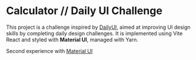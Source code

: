 # Calculator // Daily UI Challenge

This project is a challenge inspired by [DailyUI](https://www.dailyui.co/), aimed at improving UI design skills by completing daily design challenges. It is implemented using Vite React and styled with **Material UI**, managed with Yarn.

Second experience with [Material UI](https://mui.com/)
